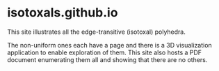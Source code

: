 # isotoxals.github.io

This site illustrates all the edge-transitive (isotoxal) polyhedra.

The non-uniform ones each have a page and there is a 3D visualization application to enable exploration of them.
This site also hosts a PDF document enumerating them all and showing that there are no others.


